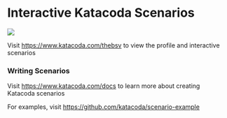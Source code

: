 # Interactive Katacoda Scenarios

[![](http://shields.katacoda.com/katacoda/thebsv/count.svg)](https://www.katacoda.com/thebsv "Get your profile on Katacoda.com")

Visit https://www.katacoda.com/thebsv to view the profile and interactive scenarios

### Writing Scenarios
Visit https://www.katacoda.com/docs to learn more about creating Katacoda scenarios

For examples, visit https://github.com/katacoda/scenario-example
